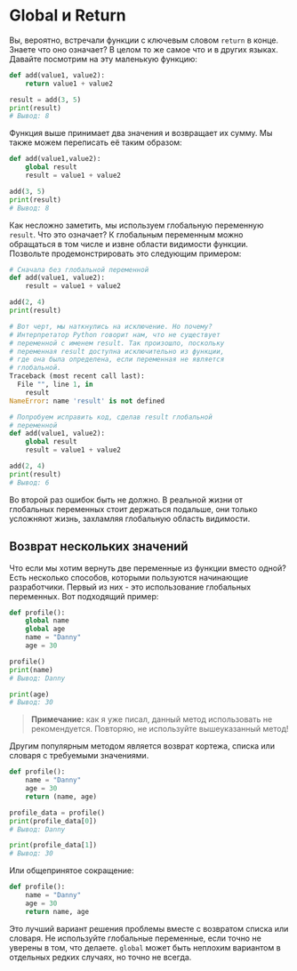 # Global и Return

Вы, вероятно, встречали функции с ключевым словом `return` в конце. Знаете
что оно означает? В целом то же самое что и в других языках. Давайте
посмотрим на эту маленькую функцию:

```python
def add(value1, value2):
    return value1 + value2

result = add(3, 5)
print(result)
# Вывод: 8
```

Функция выше принимает два значения и возвращает их сумму. Мы также можем
переписать её таким образом:

```python
def add(value1,value2):
    global result
    result = value1 + value2

add(3, 5)
print(result)
# Вывод: 8
```

Как несложно заметить, мы используем глобальную переменную `result`. Что это
означает? К глобальным переменным можно обращаться в том числе и извне области
видимости функции. Позвольте продемонстрировать это следующим примером:

```python
# Сначала без глобальной переменной
def add(value1, value2):
    result = value1 + value2

add(2, 4)
print(result)

# Вот черт, мы наткнулись на исключение. Но почему?
# Интерпретатор Python говорит нам, что не существует
# переменной с именем result. Так произошло, поскольку
# переменная result доступна исключительно из функции,
# где она была определена, если переменная не является
# глобальной.
Traceback (most recent call last):
  File "", line 1, in
    result
NameError: name 'result' is not defined

# Попробуем исправить код, сделав result глобальной
# переменной
def add(value1, value2):
    global result
    result = value1 + value2

add(2, 4)
print(result)
# Вывод: 6
```

Во второй раз ошибок быть не должно. В реальной жизни от глобальных переменных
стоит держаться подальше, они только усложняют жизнь, захламляя глобальную
область видимости.

## Возврат нескольких значений

Что если мы хотим вернуть две переменные из функции вместо одной? Есть
несколько способов, которыми пользуются начинающие разработчики. Первый из
них - это использование глобальных переменных. Вот подходящий пример:

```python
def profile():
    global name
    global age
    name = "Danny"
    age = 30

profile()
print(name)
# Вывод: Danny

print(age)
# Вывод: 30
```

> **Примечание:** как я уже писал, данный метод использовать не рекомендуется.
Повторяю, не используйте вышеуказанный метод!

Другим популярным методом является возврат кортежа, списка или словаря с
требуемыми значениями.

```python
def profile():
    name = "Danny"
    age = 30
    return (name, age)

profile_data = profile()
print(profile_data[0])
# Вывод: Danny

print(profile_data[1])
# Вывод: 30
```

Или общепринятое сокращение:

```python
def profile():
    name = "Danny"
    age = 30
    return name, age
```

Это лучший вариант решения проблемы вместе с возвратом списка или словаря.
Не используйте глобальные переменные, если точно не уверены в том, что делаете.
`global` может быть неплохим вариантом в отдельных  редких случаях, но точно
не всегда.
